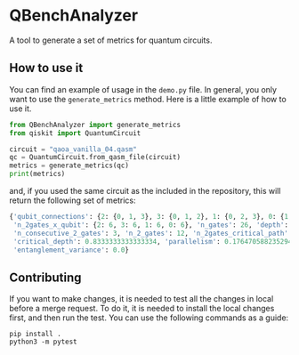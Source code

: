 # QBenchAnalyzer
A tool to generate a set of metrics for quantum circuits.

## How to use it
You can find an example of usage in the `demo.py` file. In general, you only want to use the
`generate_metrics` method. Here is a little example of how to use it.

```python
from QBenchAnalyzer import generate_metrics
from qiskit import QuantumCircuit

circuit = "qaoa_vanilla_04.qasm"
qc = QuantumCircuit.from_qasm_file(circuit)
metrics = generate_metrics(qc)
print(metrics)
```

and, if you used the same circuit as the included in the repository, this will return the following set of metrics:

```python
{'qubit_connections': {2: {0, 1, 3}, 3: {0, 1, 2}, 1: {0, 2, 3}, 0: {1, 2, 3}}, 'n_qubits': 4, 
 'n_2gates_x_qubit': {2: 6, 3: 6, 1: 6, 0: 6}, 'n_gates': 26, 'depth': 17, 'avg_2gates_x_qubit': 6.0, 
 'n_consecutive_2_gates': 3, 'n_2_gates': 12, 'n_2gates_critical_path': 10, 'entanglement_ratio': 0.46153846153846156, 
 'critical_depth': 0.8333333333333334, 'parallelism': 0.17647058823529407, 'program_communication': 1.0, 
 'entanglement_variance': 0.0}
```

## Contributing
If you want to make changes, it is needed to test all the changes in local before a merge request.
To do it, it is needed to install the local changes first, and then run the test. You can use the
following commands as a guide:
```
pip install .
python3 -m pytest
```